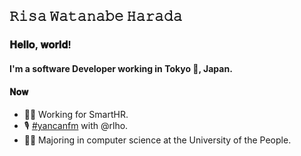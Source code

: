 ## 𝚁𝚒𝚜𝚊 𝚆𝚊𝚝𝚊𝚗𝚊𝚋𝚎 𝙷𝚊𝚛𝚊𝚍𝚊

### 𝐇𝐞𝐥𝐥𝐨, 𝐰𝐨𝐫𝐥𝐝!

#### I'm a software Developer working in Tokyo 🗼, Japan.

#### 𝐍𝐨𝐰

* 👩‍💻 Working for SmartHR.
* 🎙 [\#yancanfm](https://www.yancan.tech/) with @rlho.
* 👩‍🎓 Majoring in computer science at the University of the People.

